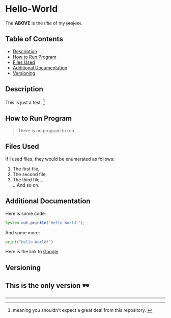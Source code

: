 # Hello-World
The **ABOVE** is the *title* of my ~~project~~.
## Table of Contents
- [Description](#Description)
- [How to Run Program](#How-to-Run-Program)
- [Files Used](#Files-Used)
- [Additional Documentation](#Additional-Documentation)
- [Versioning](#Versioning)
## Description
This is just a test. [^1]
## How to Run Program
> There is no program to run.
## Files Used
If I used files, they would be enumerated as follows:
1. The first file,
2. The second file,
3. The third file...\
...And so on.
## Additional Documentation
Here is some code: 
```java
System.out.println("Hello World!");
```
And some more:
```python
print("Hello World!")
```
Here is the link to [Google](https://www.google.com).
## Versioning
This is the only version :dark_sunglasses:
---
---
[^1]: meaning you shouldn't expect a great deal from this repository. [^2]
[^2]: that said, this may be a useful style guide for future READMEs

